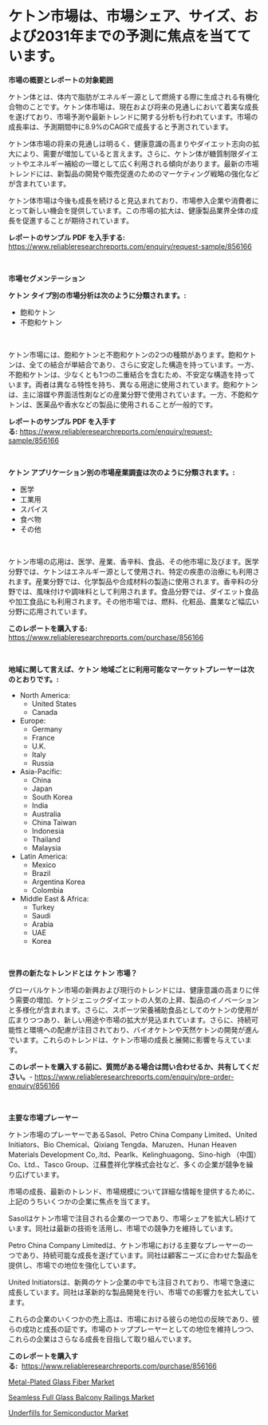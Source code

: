 <p><h1>ケトン市場は、市場シェア、サイズ、および2031年までの予測に焦点を当てています。</h1></p><p><strong>市場の概要とレポートの対象範囲</strong></p>
<p><p>ケトン体とは、体内で脂肪がエネルギー源として燃焼する際に生成される有機化合物のことです。ケトン体市場は、現在および将来の見通しにおいて着実な成長を遂げており、市場予測や最新トレンドに関する分析も行われています。市場の成長率は、予測期間中に8.9%のCAGRで成長すると予測されています。</p><p>ケトン体市場の将来の見通しは明るく、健康意識の高まりやダイエット志向の拡大により、需要が増加していると言えます。さらに、ケトン体が糖質制限ダイエットやエネルギー補給の一環として広く利用される傾向があります。最新の市場トレンドには、新製品の開発や販売促進のためのマーケティング戦略の強化などが含まれています。</p><p>ケトン体市場は今後も成長を続けると見込まれており、市場参入企業や消費者にとって新しい機会を提供しています。この市場の拡大は、健康製品業界全体の成長を促進することが期待されています。</p></p>
<p><strong>レポートのサンプル PDF を入手する:</strong> <a href="https://www.reliableresearchreports.com/enquiry/request-sample/856166">https://www.reliableresearchreports.com/enquiry/request-sample/856166</a></p>
<p>&nbsp;</p>
<p><strong>市場セグメンテーション</strong></p>
<p><strong>ケトン タイプ別の市場分析は次のように分類されます。:</strong></p>
<p><ul><li>飽和ケトン</li><li>不飽和ケトン</li></ul></p>
<p>&nbsp;</p>
<p><p>ケトン市場には、飽和ケトンと不飽和ケトンの2つの種類があります。飽和ケトンは、全ての結合が単結合であり、さらに安定した構造を持っています。一方、不飽和ケトンは、少なくとも1つの二重結合を含むため、不安定な構造を持っています。両者は異なる特性を持ち、異なる用途に使用されています。飽和ケトンは、主に溶媒や界面活性剤などの産業分野で使用されています。一方、不飽和ケトンは、医薬品や香水などの製品に使用されることが一般的です。</p></p>
<p><strong>レポートのサンプル PDF を入手する:</strong>&nbsp;<a href="https://www.reliableresearchreports.com/enquiry/request-sample/856166">https://www.reliableresearchreports.com/enquiry/request-sample/856166</a></p>
<p>&nbsp;</p>
<p><strong> ケトン アプリケーション別の市場産業調査は次のように分類されます。:</strong></p>
<p><ul><li>医学</li><li>工業用</li><li>スパイス</li><li>食べ物</li><li>その他</li></ul></p>
<p>&nbsp;</p>
<p><p>ケトン市場の応用は、医学、産業、香辛料、食品、その他市場に及びます。医学分野では、ケトンはエネルギー源として使用され、特定の疾患の治療にも利用されます。産業分野では、化学製品や合成材料の製造に使用されます。香辛料の分野では、風味付けや調味料として利用されます。食品分野では、ダイエット食品や加工食品にも利用されます。その他市場では、燃料、化粧品、農業など幅広い分野に応用されています。</p></p>
<p><strong>このレポートを購入する:</strong>&nbsp; <a href="https://www.reliableresearchreports.com/purchase/856166">https://www.reliableresearchreports.com/purchase/856166</a></p>
<p>&nbsp;</p>
<p><strong>地域に関して言えば、ケトン 地域ごとに利用可能なマーケットプレーヤーは次のとおりです。:</strong></p>
<p><ul>
    <li>
        North America:
        <ul>
            <li>United States</li>
            <li>Canada</li>
        </ul>
    </li>
    <li>
        Europe:
        <ul>
            <li>Germany</li>
            <li>France</li>
            <li>U.K.</li>
            <li>Italy</li>
            <li>Russia</li>
        </ul>
    </li>
    <li>
        Asia-Pacific:
        <ul>
            <li>China</li>
            <li>Japan</li>
            <li>South Korea</li>
            <li>India</li>
            <li>Australia</li>
            <li>China Taiwan</li>
            <li>Indonesia</li>
            <li>Thailand</li>
            <li>Malaysia</li>
        </ul>
    </li>
    <li>
        Latin America:
        <ul>
            <li>Mexico</li>
            <li>Brazil</li>
            <li>Argentina Korea</li>
            <li>Colombia</li>
        </ul>
    </li>
    <li>
        Middle East & Africa:
        <ul>
            <li>Turkey</li>
            <li>Saudi</li>
            <li>Arabia</li>
            <li>UAE</li>
            <li>Korea</li>
        </ul>
    </li>
    </ul></p>
<p>&nbsp;</p>
<p><strong>世界の新たなトレンドとは ケトン 市場？</strong></p>
<p><p>グローバルケトン市場の新興および現行のトレンドには、健康意識の高まりに伴う需要の増加、ケトジェニックダイエットの人気の上昇、製品のイノベーションと多様化が含まれます。さらに、スポーツ栄養補助食品としてのケトンの使用が広まりつつあり、新しい用途や市場の拡大が見込まれています。さらに、持続可能性と環境への配慮が注目されており、バイオケトンや天然ケトンの開発が進んでいます。これらのトレンドは、ケトン市場の成長と展開に影響を与えています。</p></p>
<p><strong>このレポートを購入する前に、質問がある場合は問い合わせるか、共有してください。</strong>- <a href="https://www.reliableresearchreports.com/enquiry/pre-order-enquiry/856166">https://www.reliableresearchreports.com/enquiry/pre-order-enquiry/856166</a></p>
<p>&nbsp;</p>
<p><strong>主要な市場プレーヤー</strong></p>
<p><p>ケトン市場のプレーヤーであるSasol、Petro China Company Limited、United Initiators、Bio Chemical、Qixiang Tengda、Maruzen、Hunan Heaven Materials Development Co,.ltd、Pearlk、Kelinghuagong、Sino-high （中国）Co、Ltd.、Tasco Group、江蘇豊祥化学株式会社など、多くの企業が競争を繰り広げています。</p><p>市場の成長、最新のトレンド、市場規模について詳細な情報を提供するために、上記のうちいくつかの企業に焦点を当てます。</p><p>Sasolはケトン市場で注目される企業の一つであり、市場シェアを拡大し続けています。同社は最新の技術を活用し、市場での競争力を維持しています。</p><p>Petro China Company Limitedは、ケトン市場における主要なプレーヤーの一つであり、持続可能な成長を遂げています。同社は顧客ニーズに合わせた製品を提供し、市場での地位を強化しています。</p><p>United Initiatorsは、新興のケトン企業の中でも注目されており、市場で急速に成長しています。同社は革新的な製品開発を行い、市場での影響力を拡大しています。</p><p>これらの企業のいくつかの売上高は、市場における彼らの地位の反映であり、彼らの成功と成長の証です。市場のトッププレーヤーとしての地位を維持しつつ、これらの企業はさらなる成長を目指して取り組んでいます。</p></p>
<p><strong>このレポートを購入する:</strong>&nbsp;&nbsp;<a href="https://www.reliableresearchreports.com/purchase/856166">https://www.reliableresearchreports.com/purchase/856166</a></p>
<p><p><a href="https://github.com/yemakinde/Market-Research-Report-List-1/blob/main/metal-plated-glass-fiber-market.md">Metal-Plated Glass Fiber Market</a></p><p><a href="https://github.com/jsmusil/Market-Research-Report-List-2/blob/main/seamless-full-glass-balcony-railings-market.md">Seamless Full Glass Balcony Railings Market</a></p><p><a href="https://github.com/bmorecock/Market-Research-Report-List-2/blob/main/underfills-for-semiconductor-market.md">Underfills for Semiconductor Market</a></p></p>